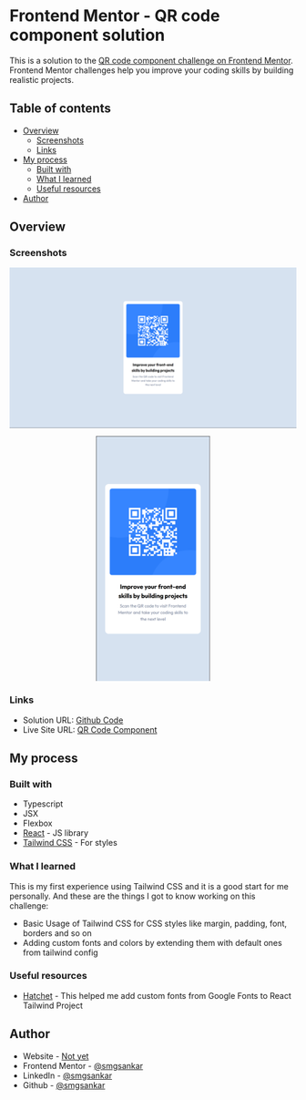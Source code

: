 # Frontend Mentor - QR code component solution

This is a solution to the [QR code component challenge on Frontend Mentor](https://www.frontendmentor.io/challenges/qr-code-component-iux_sIO_H). Frontend Mentor challenges help you improve your coding skills by building realistic projects.

## Table of contents

- [Overview](#overview)
  - [Screenshots](#screenshots)
  - [Links](#links)
- [My process](#my-process)
  - [Built with](#built-with)
  - [What I learned](#what-i-learned)
  - [Useful resources](#useful-resources)
- [Author](#author)

## Overview

### Screenshots

<img 
    style="display: block; 
           margin-left: auto;
           margin-right: auto;"
    src="./screenshots/desktop.png"
    alt="Desktop">
</img>

<img 
    style="display: block; 
           margin-left: auto;
           margin-right: auto;
           width: 200px;
           object-fit: contain"
    src="./screenshots/mobile.png" 
    alt="Mobile">
</img>

### Links

- Solution URL: [Github Code](https://github.com/smgsankar/frontend-mentor-challenges/tree/master/challenges/qr-code-component)
- Live Site URL: [QR Code Component](https://qr-component-fe.web.app/)

## My process

### Built with

- Typescript
- JSX
- Flexbox
- [React](https://reactjs.org/) - JS library
- [Tailwind CSS](https://tailwindcss.com/) - For styles

### What I learned

This is my first experience using Tailwind CSS and it is a good start for me personally. And these are the things I got to know working on this challenge:

- Basic Usage of Tailwind CSS for CSS styles like margin, padding, font, borders and so on
- Adding custom fonts and colors by extending them with default ones from tailwind config

### Useful resources

- [Hatchet](https://hatchet.com.au/blog/how-to-use-google-fonts-in-tailwind-css/#:~:text=Steps%20for%20Google%20Font%20in%20Tailwind%201%20Step,Step%203%3A%20Configure%20Google%20Font%20in%20Tailwind%20CSS) - This helped me add custom fonts from Google Fonts to React Tailwind Project

## Author

- Website - [Not yet]()
- Frontend Mentor - [@smgsankar](https://www.frontendmentor.io/profile/smgsankar)
- LinkedIn - [@smgsankar](https://www.linkedin.com/in/smgsankar)
- Github - [@smgsankar](https://www.github.com/smgsankar)
